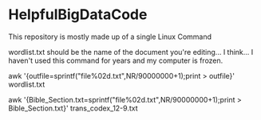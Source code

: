 # HelpfulBigDataCode
This repository is mostly made up of a single Linux Command

wordlist.txt should be the name of the document you're editing... I think... I haven't used this command for years and my computer is frozen.

awk '{outfile=sprintf("file%02d.txt",NR/90000000+1);print > outfile}' wordlist.txt


awk '{Bible_Section.txt=sprintf("file%02d.txt",NR/90000000+1);print > Bible_Section.txt}' trans_codex_12-9.txt

